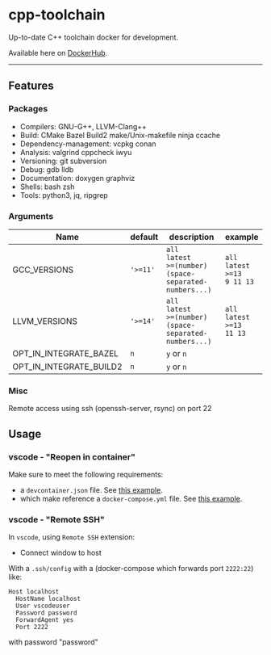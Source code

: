 # cpp-toolchain

Up-to-date C++ toolchain docker for development.

Available here on [DockerHub](https://hub.docker.com/repository/docker/guillaumedua/cpp-toolchain-dev/general).

---

## Features

### Packages

- Compilers: GNU-G++, LLVM-Clang++
- Build: CMake Bazel Build2 make/Unix-makefile ninja ccache
- Dependency-management: vcpkg conan
- Analysis: valgrind cppcheck iwyu
- Versioning: git subversion
- Debug: gdb lldb
- Documentation: doxygen graphviz
- Shells: bash zsh
- Tools: python3, jq, ripgrep

### Arguments

| Name                    | default  | description                                                         | example                                  |
| ----------------------- | -------- | ------------------------------------------------------------------- | ---------------------------------------- |
| GCC_VERSIONS            | `'>=11'` | `all`<br>`latest`<br>`>=(number)`<br>`(space-separated-numbers...)` | `all`<br>`latest`<br>`>=13`<br>`9 11 13` |
| LLVM_VERSIONS           | `'>=14'` | `all`<br>`latest`<br>`>=(number)`<br>`(space-separated-numbers...)` | `all`<br>`latest`<br>`>=13`<br>`11 13`   |
| OPT_IN_INTEGRATE_BAZEL  | `n`      | `y` or `n`                                                   |                                          |
| OPT_IN_INTEGRATE_BUILD2 | `n`      | `y` or `n`                                                   |                                          |

### Misc

Remote access using ssh (openssh-server, rsync) on port 22

## Usage

### vscode - "Reopen in container"

Make sure to meet the following requirements:

- a `devcontainer.json` file. See [this example](./.devcontainer/devcontainer.json).
- which make reference a `docker-compose.yml` file. See [this example](./.devcontainer/docker-compose.yaml).

### vscode - "Remote SSH"

In `vscode`, using `Remote SSH` extension:

- Connect window to host

With a `.ssh/config` with a (docker-compose which forwards port `2222:22`) like:

```config
Host localhost
  HostName localhost
  User vscodeuser
  Password password
  ForwardAgent yes
  Port 2222
```

with password "password"
